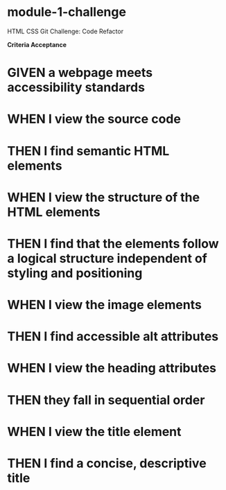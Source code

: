 # module-1-challenge
HTML CSS Git Challenge: Code Refactor


**Criteria Acceptance**
# GIVEN a webpage meets accessibility standards
# WHEN I view the source code
# THEN I find semantic HTML elements

# WHEN I view the structure of the HTML elements
# THEN I find that the elements follow a logical structure independent of styling and positioning

# WHEN I view the image elements
# THEN I find accessible alt attributes

# WHEN I view the heading attributes
# THEN they fall in sequential order

# WHEN I view the title element
# THEN I find a concise, descriptive title